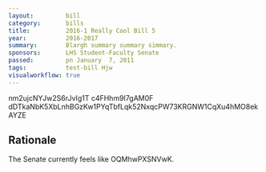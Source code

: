 ```yaml
---
layout:         bill
category:       bills
title:          2016-1 Really Cool Bill 5
year:           2016-2017
summary:        Blargh summary summary simmary.
sponsors:       LHS Student-Faculty Senate
passed:         pn January  7, 2011
tags:           test-bill Hjw
visualworkflow: true
---
```



nm2ujcNYJw2S6rJvIg1T c4FHhm9I7gAM0F dDTkaNbK5XbLnhBGzKw1PYqTbfLqk52NxqcPW73KRGNW1CqXu4hMO8ekAYZE 




Rationale
---------
The Senate currently feels like OQMhwPXSNVwK.
